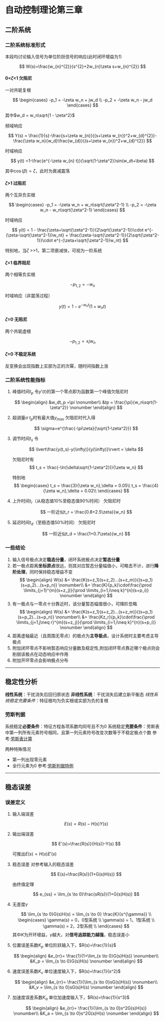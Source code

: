 # 自动控制理论第三章

## 二阶系统

### 二阶系统标准形式

本段均讨论输入信号为单位阶跃信号的响应(此时闭环增益为1)

$$
W(s)=\frac{w_{n}^{2}}{s^{2}+2w_{n}\zeta s+w_{n}^{2}}
$$

#### 0<$\zeta$<1 欠阻尼

一对共轭复根

$$
\begin{cases}
-p_1 = -\zeta w_n + jw_d \\
-p_2 = -\zeta w_n - jw_d
\end{cases}
$$

其中$w_d = w_n\sqrt{1 - \zeta^2}$

频域响应

$$
Y(s) = \frac{1}{s}-\frac{s+\zeta w_{n}}{(s+\zeta w_{n})^2+w_{d}^{2}}-\frac{\zeta w_n}{w_d}\frac{w_{d}}{(s+\zeta w_{n})^2+w_{d}^{2}}
$$

时域响应

$$
y(t) =1-\frac{e^{-\zeta w_{n} t}}{\sqrt{1-\zeta^2}}sin(w_dt+\beta)
$$

其中$\cos(\beta) = \zeta$，此时为衰减震荡

#### $\zeta$>1 过阻尼

两个互异负实根

$$
\begin{cases}
-p_1 = -\zeta w_n + w_n\sqrt{\zeta^2-1} \\
-p_2 = -\zeta w_n - w_n\sqrt{\zeta^2-1}
\end{cases}
$$

时域响应

$$
y(t) = 1 - \frac{\zeta+\sqrt{\zeta^2-1}}{2\sqrt{\zeta^2-1}}\cdot e^{-(\zeta-\sqrt{\zeta^2-1})w_nt} + \frac{\zeta-\sqrt{\zeta^2-1}}{2\sqrt{\zeta^2-1}}\cdot e^{-(\zeta+\sqrt{\zeta^2-1})w_nt}
$$

特别地，当$\zeta$ >>1，第二项衰减快，可视为一阶系统

#### $\zeta$=1 临界阻尼

两个相等负实根

$$
-p_{1,2} = -w_n
$$

时域响应（非震荡过程）

$$
y(t) = 1 -e^{-w_nt}(1+w_nt)
$$

#### $\zeta$=0 无阻尼

两个共轭虚根

$$
-p_{1,2} = \pm jw_n
$$

#### $\zeta$=0 不稳定系统

反变换会出现指数上实部为正的次幂，随时间指数上涨

### 二阶系统性能指标

1. 峰值时间$t_p$ 令$y'(t)$的第一个零点即为函数第一个峰值欠阻尼时

   $$
   \begin{align}
   &w_dt_p =\pi \nonumber\\
   &tp = \frac{\pi}{w_n\sqrt{1-\zeta^2}} \nonumber
   \end{align}
   $$
2. 超调量$\sigma$ $t_p$时有最大值$y_{max}$ 欠阻尼时代入得

   $$
   \sigma=e^{\frac{-\pi\zeta}{\sqrt{1-\zeta^2}}}
   $$
3. 调节时间$t_s$ 令

   $$
   \lvert\frac{y(t_s)-y(\infty)}{y(\infty)}\rvert = \delta
   $$

   欠阻尼时有
   $$
   t_s = \frac{-\ln(\delta\sqrt{1-\zeta^2})}{\zeta w_n}
   $$

   特别地
   $$
   \begin{cases}
   t_s = \frac{3}{\zeta w_n},\delta = 0.05\\
   t_s = \frac{4}{\zeta w_n},\delta = 0.02\\
   \end{cases}
   $$
4. 上升时间$t_r$（从稳态值10%至稳态值90%时间） 欠阻尼时

   $$
   一阶近似t_r = \frac{0.8+2.5\zeta}{w_n}
   $$
5. 延迟时间$t_d$（至稳态值50%时间）
   欠阻尼时

   $$
   一阶近似t_d = \frac{1+0.7\zeta}{w_n}
   $$

### 一些结论

1. 输入信号极点决定**稳态分量**，闭环系统极点决定**暂态分量**
2. 若一极点距离**坐标原点**很远，则其对应暂态分量幅值小，可略去不计，进行**降阶处理**，同时保持稳态增益不变
   $$
   \begin{align}
   W(s) &= \frac{K(s+z_1)(s+z_2)...(s+z_m)}{(s+p_1)(s+p_2)...(s+p_n)} \nonumber\\
   &= \frac{K}{p_k}\cdot\frac{\prod \limits_{j=1}^{m}(s+z_j)}{\prod \limits_{i=1,i\neq k}^{n}(s+p_i)} \nonumber
   \end{align}
   $$
3. 有一极点与一零点十分靠近时，该分量暂态幅值很小，可降阶忽略
   $$
   \begin{align}
   W(s) &= \frac{K(s+z_1)(s+z_2)...(s+z_m)}{(s+p_1)(s+p_2)...(s+p_n)} \nonumber\\
   &= \frac{Kz_r}{p_k}\cdot\frac{\prod \limits_{j=1,j\neq r}^{m}(s+z_j)}{\prod \limits_{i=1,i\neq k}^{n}(s+p_i)} \nonumber
   \end{align}
   $$
4. 距离虚轴最近（且周围无零点）的极点为**主导极点**，设计系统时主要考虑主导极点
5. 附加闭环零点不影响暂态响应分量数及稳定性,附加闭环零点靠近哪个极点则会削弱该极点在动态响应中作用
6. 附加开环零点会影响极点分布

---

## 稳定性分析

**线性系统**：干扰消失后回归原状态 
**非线性系统**：干扰消失后建立新平衡态 
*线性系统稳定充要条件*：特征根均为负实根或实部为负的复根

### 劳斯判据

系统稳定**必要条件**：特征方程各项系数均同号且不为0 
系统稳定**充要条件**：劳斯表中第一列所有元素符号相同，且第一列元素符号改变次数等于不稳定极点个数 
参考:[劳斯表计算](https://zhuanlan.zhihu.com/p/355436161)

两种特殊情况

- 第一列出现零元素
- 全行元素为0 
  参考:[劳斯判据特例](https://zhuanlan.zhihu.com/p/422556097)

---

## 稳态误差

### 误差定义

1. 输入端误差

   $$
   E(s)=R(s)-H(s)Y(s)
   $$
2. 输出端误差

   $$
   E'(s)=\frac{R(s)}{H(s)}-Y(s)
   $$

   可推出$E(s)=H(s)E'(s)$
3. 稳态误差
   对参考输入的稳态误差

   $$
   E(s)=\frac{R(s)}{1+G(s)H(s)}
   $$

   由终值定理

   $$
   e_{ss} = \lim_{s \to 0}\frac{sR(s)}{1+G(s)H(s)}
   $$
4. 无差度$\gamma$

   $$
   \lim_{s \to 0}G(s)H(s) = \lim_{s \to 0} \frac{K}{s^{\gamma}} \\
   \begin{cases}
   \gamma(s) = 0，0型系统 \\
   \gamma(s) = 1，1型系统 \\
   \gamma(s) = 2，2型系统 \\
   \end{cases}
   $$
   其中$K$为开环增益，$\gamma$越大，对**信号追踪能力越强**，稳态误差小

5. 位置误差系数$K_p$ 单位阶跃输入下，$R(s)=\frac{1}{s}$

   $$
   \begin{align}
   &e_{rr}= \frac{1}{1+\lim_{s \to 0}G(s)H(s)} \nonumber\\
   &K_p = \lim_{s \to 0}G(s)H(s) \nonumber
   \end{align}
   $$
6. 速度误差系数$K_v$ 单位速度输入下，$R(s)=\frac{1}{s^2}$

   $$
   \begin{align}
   &e_{rr}= \frac{1}{\lim_{s \to 0}sG(s)H(s)} \nonumber\\
   &K_v = \lim_{s \to 0}sG(s)H(s) \nonumber
   \end{align}
   $$
7. 加速度误差系数$K_a$ 
   单位加速度输入下，$R(s)=\frac{1}{s^3}$

   $$
   \begin{align}
   &e_{rr}= \frac{1}{\lim_{s \to 0}s^2G(s)H(s)} \nonumber\\
   &K_a = \lim_{s \to 0}s^2G(s)H(s) \nonumber
   \end{align}
   $$
